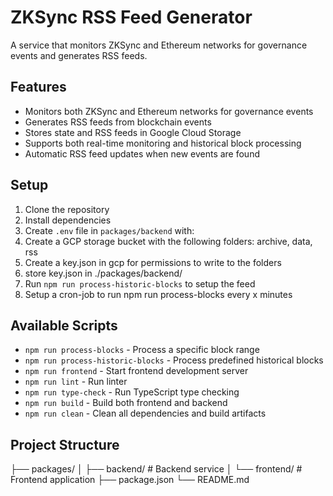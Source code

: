 # ZKSync RSS Feed Generator

A service that monitors ZKSync and Ethereum networks for governance events and generates RSS feeds.

## Features

- Monitors both ZKSync and Ethereum networks for governance events
- Generates RSS feeds from blockchain events
- Stores state and RSS feeds in Google Cloud Storage
- Supports both real-time monitoring and historical block processing
- Automatic RSS feed updates when new events are found

## Setup

1. Clone the repository
2. Install dependencies
3. Create `.env` file in `packages/backend` with:
4. Create a GCP storage bucket with the following folders: archive, data, rss
5. Create a key.json in gcp for permissions to write to the folders
6. store key.json in ./packages/backend/
7. Run ```npm run process-historic-blocks``` to setup the feed
8. Setup a cron-job to run npm run process-blocks every x minutes

## Available Scripts

- `npm run process-blocks` - Process a specific block range
- `npm run process-historic-blocks` - Process predefined historical blocks
- `npm run frontend` - Start frontend development server
- `npm run lint` - Run linter
- `npm run type-check` - Run TypeScript type checking
- `npm run build` - Build both frontend and backend
- `npm run clean` - Clean all dependencies and build artifacts

## Project Structure

├── packages/
│ ├── backend/ # Backend service
│ └── frontend/ # Frontend application
├── package.json
└── README.md